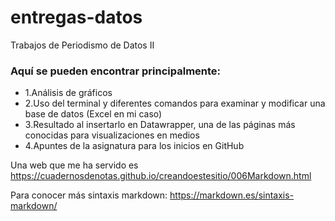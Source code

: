# entregas-datos
Trabajos de Periodismo de Datos II

### Aquí se pueden encontrar principalmente:
- 1.Análisis de gráficos
- 2.Uso del terminal y diferentes comandos para examinar y modificar una base de datos (Excel en mi caso)
- 3.Resultado al insertarlo en Datawrapper, una de las páginas más conocidas para visualizaciones en medios
- 4.Apuntes de la asignatura para los inicios en GitHub

Una web que me ha servido es <https://cuadernosdenotas.github.io/creandoestesitio/006Markdown.html>

Para conocer más sintaxis markdown: https://markdown.es/sintaxis-markdown/

